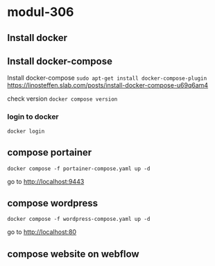 # modul-306

## Install docker



## Install docker-compose
Install docker-compose
`sudo apt-get install docker-compose-plugin`
https://linosteffen.slab.com/posts/install-docker-compose-u69q6am4

check version 
`docker compose version`

### login to docker
`docker login`


## compose portainer
`docker compose -f portainer-compose.yaml up -d`

go to [http://localhost:9443](http://localhost:9443)


## compose wordpress
`docker compose -f wordpress-compose.yaml up -d`

go to [http://localhost:80](http://localhost:80)

## compose website on webflow